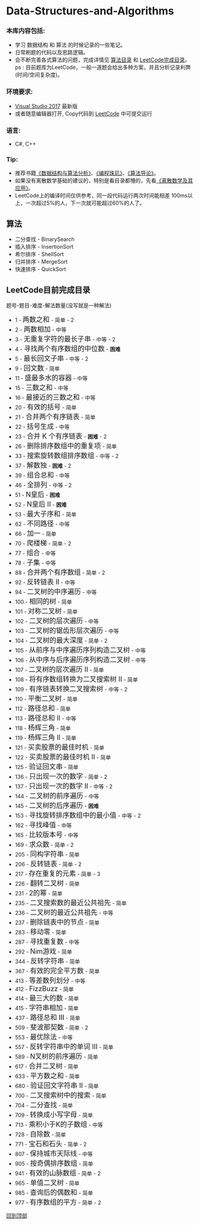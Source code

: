﻿# <span id='top'>Data-Structures-and-Algorithms</span>
### 本库内容包括: 
* 学习 数据结构 和 算法 的时候记录的一些笔记。
* 日常刷题的代码以及思路逻辑。  
* 会不断完善各式算法的问题，完成详情见 <a href="#algorithms">算法目录</a> 和 <a href="#directory">LeetCode完成目录</a>。  
ps : 目前题库为LeetCode，一般一道题会给出多种方案，并且分析记录利弊(时间/空间复杂度)。  

### 环境要求: 
* [Visual Studio 2017](https://visualstudio.microsoft.com/) 最新版  
* 或者随意编辑器打开, Copy代码到 [LeetCode](https://leetcode-cn.com/problemset/all/) 中可提交运行

### 语言: 
* C#, C++ 

### Tip:  
* 推荐书籍[《数据结构与算法分析》](https://book.douban.com/subject/1139426/)、[《编程珠玑》](https://book.douban.com/subject/3227098/)、[《算法导论》](https://book.douban.com/subject/20432061/)。
* 如果没有离散数学基础的建议的，特别是看目录都懵的，先看[《离散数学及其应用》](https://book.douban.com/subject/2130743/)。
* LeetCode上的编译时间仅供参考，同一段代码运行两次时间能相差 100ms以上，一次超过5%的人，下一次就可能超过60%的人了。

## <span id="algorithms">算法</span>
* 二分查找 - BinarySearch
* 插入排序 - InsertionSort
* 希尔排序 - ShellSort
* 归并排序 - MergeSort
* 快速排序 - QuickSort
  
## <span id="directory">LeetCode目前完成目录</span>  
题号-题目-难度-解法数量(没写就是一种解法)
* 1 - <font size=4>两数之和</font> - 简单 - 2
* 2 - <font size=4>两数相加</font> - 中等
* 3 - <font size=4>无重复字符的最长子串</font> - 中等 - 2
* 4 - <font size=4>寻找两个有序数组的中位数</font> - <b>困难</b>
* 5 - <font size=4>最长回文子串</font> - 中等 - 2
* 9 - <font size=4>回文数</font> - 简单
* 11 - <font size=4>盛最多水的容器</font> - 中等
* 15 - <font size=4>三数之和</font> - 中等
* 16 - <font size=4>最接近的三数之和</font> - 中等
* 20 - <font size=4>有效的括号</font> - 简单
* 21 - <font size=4>合并两个有序链表</font> - 简单
* 22 - <font size=4>括号生成</font> - 中等
* 23 - <font size=4>合并 K 个有序链表</font> - <b>困难</b> - 2
* 26 - <font size=4>删除排序数组中的重复项</font> - 简单
* 33 - <font size=4>搜索旋转数组排序数组</font> - 中等 - 2
* 37 - <font size=4>解数独</font> - <b>困难</b> - 2
* 39 - <font size=4>组合总和</font> - 中等
* 46 - <font size=4>全排列</font> - 中等 - 2
* 51 - <font size=4>N皇后</font> - <b>困难</b>
* 52 - <font size=4>N皇后 II</font> - <b>困难</b>
* 53 - <font size=4>最大子序和</font> - 简单
* 62 - <font size=4>不同路径</font> - 中等
* 66 - <font size=4>加一</font> - 简单
* 70 - <font size=4>爬楼梯</font> - 简单 - 2
* 77 - <font size=4>组合</font> - 中等
* 78 - <font size=4>子集</font> - 中等
* 88 - <font size=4>合并两个有序数组</font> - 简单 - 2
* 92 - <font size=4>反转链表 II</font> - 中等
* 94 - <font size=4>二叉树的中序遍历</font> - 中等
* 100 - <font size=4>相同的树</font> - 简单
* 101 - <font size=4>对称二叉树</font> - 简单
* 102 - <font size=4>二叉树的层次遍历</font> - 中等
* 103 - <font size=4>二叉树的锯齿形层次遍历</font> - 中等
* 104 - <font size=4>二叉树的最大深度</font> - 简单 - 2
* 105 - <font size=4>从前序与中序遍历序列构造二叉树</font> - 中等
* 106 - <font size=4>从中序与后序遍历序列构造二叉树</font> - 中等
* 107 - <font size=4>二叉树的层次遍历 II</font> - 简单
* 108 - <font size=4>将有序数组转换为二叉搜索树 II</font> - 简单
* 109 - <font size=4>有序链表转换二叉搜索树</font> - 中等 - 2
* 110 - <font size=4>平衡二叉树</font> - 简单
* 112 - <font size=4>路径总和</font> - 简单
* 113 - <font size=4>路径总和 II</font> - 中等
* 118 - <font size=4>杨辉三角</font> - 简单
* 119 - <font size=4>杨辉三角 II</font> - 简单
* 121 - <font size=4>买卖股票的最佳时机</font> - 简单
* 122 - <font size=4>买卖股票的最佳时机 II</font> - 简单
* 125 - <font size=4>验证回文串</font> - 简单
* 136 - <font size=4>只出现一次的数字</font> - 简单 - 2
* 137 - <font size=4>只出现一次的数字 II</font> - 中等 - 2
* 144 - <font size=4>二叉树的前序遍历</font> - 中等
* 145 - <font size=4>二叉树的后序遍历</font> - <b>困难</b>
* 153 - <font size=4>寻找旋转排序数组中的最小值</font> - 中等 - 2
* 162 - <font size=4>寻找峰值</font> - 中等
* 165 - <font size=4>比较版本号</font> - 中等
* 169 - <font size=4>求众数</font> - 简单 - 2
* 205 - <font size=4>同构字符串</font> - 简单
* 206 - <font size=4>反转链表</font> - 简单 - 2
* 217 - <font size=4>存在重复的元素</font> - 简单 - 3
* 226 - <font size=4>翻转二叉树</font> - 简单
* 231 - <font size=4>2的幂</font> - 简单
* 235 - <font size=4>二叉搜索数的最近公共祖先</font> - 简单
* 236 - <font size=4>二叉树的最近公共祖先</font> - 中等
* 237 - <font size=4>删除链表中的节点</font> - 简单
* 283 - <font size=4>移动零</font> - 简单
* 287 - <font size=4>寻找重复数</font> - 中等
* 292 - <font size=4>Nim游戏</font> - 简单
* 344 - <font size=4>反转字符串</font> - 简单
* 367 - <font size=4>有效的完全平方数</font> - 简单
* 413 - <font size=4>等差数列划分</font> - 中等
* 412 - <font size=4>FizzBuzz</font> - 简单  
* 414 - <font size=4>最三大的数</font> - 简单  
* 415 - <font size=4>字符串相加</font> - 简单  
* 437 - <font size=4>路径总和 III</font> - 简单 
* 509 - <font size=4>斐波那契数</font> - 简单 - 2
* 553 - <font size=4>最优除法</font> - 中等
* 557 - <font size=4>反转字符串中的单词 III</font> - 简单
* 589 - <font size=4>N叉树的前序遍历</font> - 简单
* 617 - <font size=4>合并二叉树</font> - 简单
* 633 - <font size=4>平方数之和</font> - 简单
* 680 - <font size=4>验证回文字符串 Ⅱ</font> - 简单
* 700 - <font size=4>二叉搜索树中的搜索</font> - 简单
* 704 - <font size=4>二分查找</font> - 简单
* 709 - <font size=4>转换成小写字母</font> - 简单
* 713 - <font size=4>乘积小于K的子数组</font> - 中等
* 728 - <font size=4>自除数</font> - 简单
* 771 - <font size=4>宝石和石头</font> - 简单 - 2
* 807 - <font size=4>保持城市天际线</font> - 中等
* 905 - <font size=4>按奇偶排序数组</font> - 简单
* 941 - <font size=4>有效的山脉数组</font> - 简单 - 2
* 965 - <font size=4>单值二叉树</font> - 简单
* 985 - <font size=4>查询后的偶数和</font> - 简单
* 977 - <font size=4>有序数组的平方</font> - 简单 - 2

<a href='#top'> 回到顶部</a>
